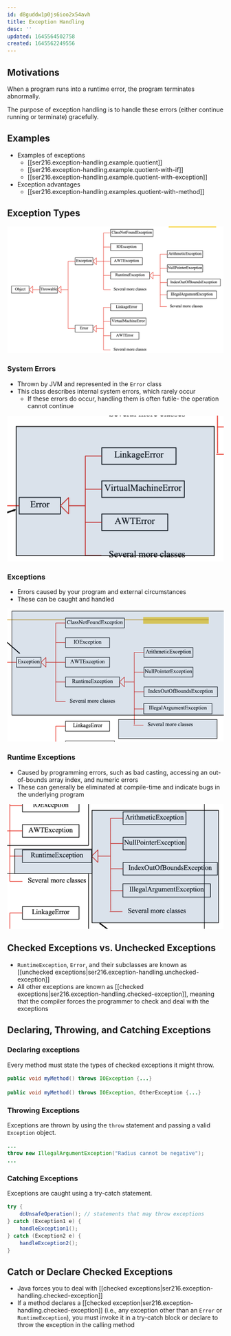 ```yaml
---
id: d8guddw1p0js6ioo2x54avh
title: Exception Handling
desc: ''
updated: 1645564502758
created: 1645562249556
---
```


## Motivations

When a program runs into a runtime error, the program terminates abnormally.

The purpose of exception handling is to handle these errors (either continue running or terminate) gracefully.

## Examples

- Examples of exceptions
    - [[ser216.exception-handling.example.quotient]]
    - [[ser216.exception-handling.example.quotient-with-if]]
    - [[ser216.exception-handling.example.quotient-with-exception]]
- Exception advantages
    - [[ser216.exception-handling.examples.quotient-with-method]]

## Exception Types

![](/assets/images/2022-02-22-13-54-59.png)

### System Errors

- Thrown by JVM and represented in the `Error` class
- This class describes internal system errors, which rarely occur
    - If these errors do occur, handling them is often futile- the operation cannot continue
  
![](/assets/images/2022-02-22-13-57-31.png)

### Exceptions

- Errors caused by your program and external circumstances
- These can be caught and handled

![](/assets/images/2022-02-22-13-58-28.png)

### Runtime Exceptions

- Caused by programming errors, such as bad casting, accessing an out-of-bounds array index, and numeric errors
- These can generally be eliminated at compile-time and indicate bugs in the underlying program

![](/assets/images/2022-02-22-13-59-37.png)

## Checked Exceptions vs. Unchecked Exceptions

- `RuntimeException`, `Error`, and their subclasses are known as [[unchecked exceptions|ser216.exception-handling.unchecked-exception]]
- All other exceptions are known as [[checked exceptions|ser216.exception-handling.checked-exception]], meaning that the compiler forces the programmer to check and deal with the exceptions

## Declaring, Throwing, and Catching Exceptions

### Declaring exceptions

Every method must state the types of checked exceptions it might throw.

```java
public void myMethod() throws IOException {...}

public void myMethod() throws IOException, OtherException {...}
```

### Throwing Exceptions

Exceptions are thrown by using the `throw` statement and passing a valid `Exception` object.

```java
...
throw new IllegalArgumentException("Radius cannot be negative");
...
```

### Catching Exceptions

Exceptions are caught using a try-catch statement.

```java
try {
    doUnsafeOperation(); // statements that may throw exceptions
} catch (Exception1 e) {
    handleException1();
} catch (Exception2 e) {
    handleException2();
}
```

## Catch or Declare Checked Exceptions

- Java forces you to deal with [[checked exceptions|ser216.exception-handling.checked-exception]]
- If a method declares a [[checked exception|ser216.exception-handling.checked-exception]] (i.e., any exception other than an `Error` or `RuntimeException`), you must invoke it in a try-catch block or declare to throw the exception in the calling method